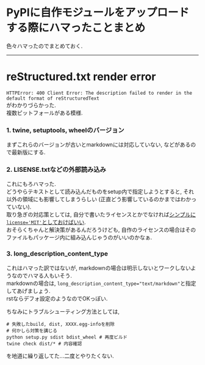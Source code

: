# PyPIに自作モジュールをアップロードする際にハマったことまとめ
色々ハマったのでまとめておく.  

***
# reStructured.txt render error
`HTTPError: 400 Client Error: The description failed to render in the default format of reStructuredText`  
がわかりづらかった.  
複数ピットフォールがある模様.  

### 1. twine, setuptools, wheelのバージョン  
まずこれらのバージョンが古いとmarkdownには対応していない, などがあるので最新版にする.  

### 2. LISENSE.txtなどの外部読み込み  
これにもろハマった.  
どうやらテキストとして読み込んだものをsetup内で指定しようとすると, それ以外の領域にも影響してしまうらしい (正直どう影響しているのかまではわかっていない).  
取り急ぎの対応策としては, 自分で書いたライセンスとかでなければ<u>シンプルに`license='MIT'`としておけばいい</u>.  
おそらくちゃんと解決策があるんだろうけども, 自作のライセンスの場合はそのファイルもパッケージ内に組み込んじゃうのがいいのかなぁ.  

### 3. long_description_content_type  
これはハマった訳ではないが, markdownの場合は明示しないとワークしないようなのでハマる人もいそう.  
markdownの場合は, `long_description_content_type="text/markdown"`と指定してあげましょう.  
rstならデフォ設定のようなのでOKっぽい.  

ちなみにトラブルシューティング方法としては,  
    
    # 失敗したbuild, dist, XXXX.egg-infoを削除
    # 何かしら対策を講じる
    python setup.py sdist bdist_wheel # 再度ビルド
    twine check dist/* # 内容確認
    
を地道に繰り返してた...二度とやりたくない.  

